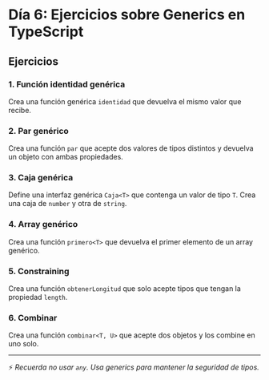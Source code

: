 # Día 6: Ejercicios sobre Generics en TypeScript

## Ejercicios

### 1. Función identidad genérica
Crea una función genérica `identidad` que devuelva el mismo valor que recibe.

### 2. Par genérico
Crea una función `par` que acepte dos valores de tipos distintos y devuelva un objeto con ambas propiedades.

### 3. Caja genérica
Define una interfaz genérica `Caja<T>` que contenga un valor de tipo `T`. Crea una caja de `number` y otra de `string`.

### 4. Array genérico
Crea una función `primero<T>` que devuelva el primer elemento de un array genérico.

### 5. Constraining
Crea una función `obtenerLongitud` que solo acepte tipos que tengan la propiedad `length`.

### 6. Combinar
Crea una función `combinar<T, U>` que acepte dos objetos y los combine en uno solo.

---
⚡ *Recuerda no usar `any`. Usa generics para mantener la seguridad de tipos.*
